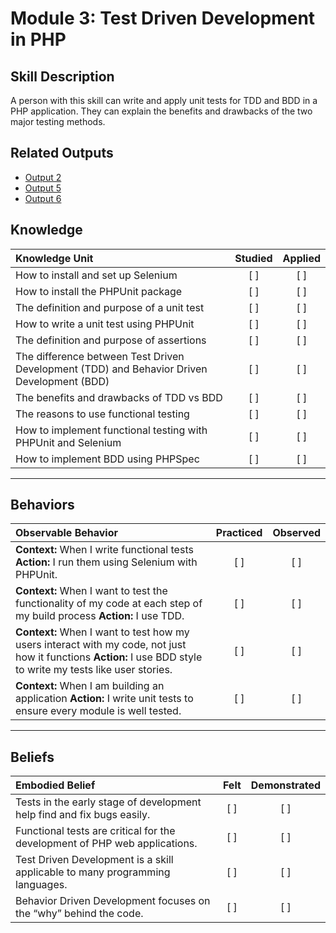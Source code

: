 # Module 3: Test Driven Development in PHP

## Skill Description
A person with this skill can write and apply unit tests for TDD and BDD in a PHP application.  They can explain the benefits and drawbacks of the two major testing methods. 


## Related Outputs
- [Output 2](www.link.com)
- [Output 5](www.link.com)
- [Output 6](www.link.com)

## Knowledge

| Knowledge Unit   |      Studied      | Applied |
|:-------------|:------------------:|:--------:|
| How to install and set up Selenium | [ ] | [ ] |
| How to install the PHPUnit package | [ ] | [ ] |
| The definition and purpose of a unit test | [ ] | [ ] |
| How to write a unit test using PHPUnit | [ ] | [ ] |
| The definition and purpose of assertions | [ ] | [ ] |
| The difference between Test Driven Development (TDD) and Behavior Driven Development (BDD) | [ ] | [ ] |
| The benefits and drawbacks of TDD vs BDD | [ ] | [ ] |
| The reasons to use functional testing | [ ] | [ ] |
| How to implement functional testing with PHPUnit and Selenium| [ ] | [ ] |
| How to implement BDD using PHPSpec | [ ] | [ ] |

----------


## Behaviors

| Observable Behavior   |      Practiced      | Observed |
|:-------------|:------------------:|:--------:|
| **Context:**  When I write functional tests **Action:**  I run them using Selenium with PHPUnit. | [ ] | [ ]  |
| **Context:**  When I want to test the functionality of my code at each step of my build process **Action:** I use TDD.|   [ ]   |   [ ] |
| **Context:**  When I want to test how my users interact with my code, not just how it functions **Action:** I use BDD style to write my tests like user stories.|   [ ]   |   [ ] |
| **Context:** When I am building an application **Action:**  I write unit tests to ensure every module is well tested. |   [ ]   |   [ ] |


----------


## Beliefs


| Embodied Belief   |      Felt      | Demonstrated |
|:-------------|:------------------:|:--------:|
| Tests in the early stage of development help find and fix bugs easily.| [ ] | [ ]  |
| Functional tests are critical for the development of PHP web applications.|   [ ]   |   [ ] |
| Test Driven Development is a skill applicable to many programming languages. |   [ ]   |   [ ] |
| Behavior Driven Development focuses on the “why” behind the code.| [ ] | [ ]  |
